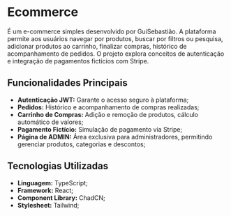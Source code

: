 # Ecommerce

É um e-commerce simples desenvolvido por GuiSebastião. A plataforma permite aos usuários navegar por produtos, buscar por filtros ou pesquisa, adicionar produtos ao carrinho, finalizar compras, histórico de acompanhamento de pedidos. O projeto explora conceitos de autenticação e integração de pagamentos fictícios com Stripe.

## Funcionalidades Principais

 - **Autenticação JWT:** Garante o acesso seguro à plataforma;
 - **Pedidos:** Histórico e acompanhamento de compras realizadas;
 - **Carrinho de Compras:** Adição e remoção de produtos, cálculo automático de valores;
 - **Pagamento Fictício:** Simulação de pagamento via Stripe;
 - **Página de ADMIN:** Área exclusiva para administradores, permitindo gerenciar produtos, categorias e descontos;

## Tecnologias Utilizadas
 - **Linguagem:** TypeScript;
 - **Framework:** React;
 - **Component Library:** ChadCN;
 - **Stylesheet:** Tailwind;
